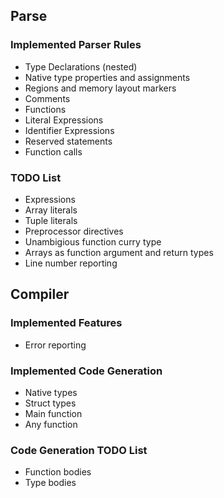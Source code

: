 ## Parse
### Implemented Parser Rules
* Type Declarations (nested)
* Native type properties and assignments
* Regions and memory layout markers
* Comments
* Functions
* Literal Expressions
* Identifier Expressions
* Reserved statements
* Function calls

### TODO List
* Expressions
* Array literals
* Tuple literals
* Preprocessor directives
* Unambigious function curry type
* Arrays as function argument and return types
* Line number reporting

## Compiler
### Implemented Features
* Error reporting

### Implemented Code Generation
* Native types
* Struct types
* Main function
* Any function

### Code Generation TODO List
* Function bodies
* Type bodies
